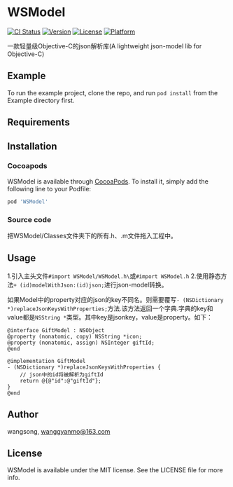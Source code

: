 # WSModel
[![CI Status](https://img.shields.io/travis/nlgb/WSModel.svg?style=flat)](https://travis-ci.org/nlgb/WSModel)
[![Version](https://img.shields.io/cocoapods/v/WSModel.svg?style=flat)](https://cocoapods.org/pods/WSModel)
[![License](https://img.shields.io/cocoapods/l/WSModel.svg?style=flat)](https://cocoapods.org/pods/WSModel)
[![Platform](https://img.shields.io/cocoapods/p/WSModel.svg?style=flat)](https://cocoapods.org/pods/WSModel)

一款轻量级Objective-C的json解析库(A lightweight json-model lib for Objective-C)
## Example

To run the example project, clone the repo, and run `pod install` from the Example directory first.

## Requirements


## Installation
### Cocoapods
WSModel is available through [CocoaPods](https://cocoapods.org). To install
it, simply add the following line to your Podfile:

```ruby
pod 'WSModel'
```

### Source code
把WSModel/Classes文件夹下的所有.h、.m文件拖入工程中。

## Usage

1.引入主头文件`#import WSModel/WSModel.h\`或`#import WSModel.h`
2.使用静态方法`+ (id)modelWithJson:(id)json;`进行json-model转换。

如果Model中的property对应的json的key不同名。则需要覆写`- (NSDictionary *)replaceJsonKeysWithProperties;`方法.该方法返回一个字典.字典的key和value都是`NSString *`类型。其中key是jsonkey，value是property。如下：
```objc
@interface GiftModel : NSObject
@property (nonatomic, copy) NSString *icon;
@property (nonatomic, assign) NSInteger giftId;
@end

@implementation GiftModel
- (NSDictionary *)replaceJsonKeysWithProperties {
    // json中的id将被解析为giftId
    return @{@"id":@"giftId"};
}
@end

```


## Author

wangsong, wanggyanmo@163.com

## License

WSModel is available under the MIT license. See the LICENSE file for more info.
